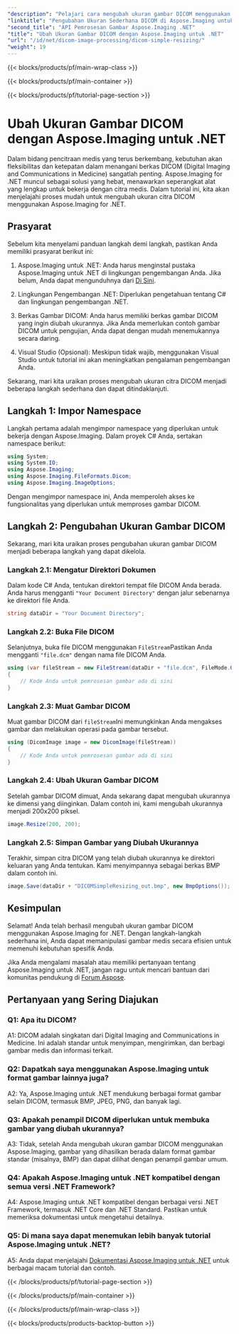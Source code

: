 ```yaml
---
"description": "Pelajari cara mengubah ukuran gambar DICOM menggunakan Aspose.Imaging for .NET, alat canggih untuk pemrosesan gambar medis. Langkah-langkah sederhana untuk hasil yang akurat."
"linktitle": "Pengubahan Ukuran Sederhana DICOM di Aspose.Imaging untuk .NET"
"second_title": "API Pemrosesan Gambar Aspose.Imaging .NET"
"title": "Ubah Ukuran Gambar DICOM dengan Aspose.Imaging untuk .NET"
"url": "/id/net/dicom-image-processing/dicom-simple-resizing/"
"weight": 19
---
```


{{< blocks/products/pf/main-wrap-class >}}

{{< blocks/products/pf/main-container >}}

{{< blocks/products/pf/tutorial-page-section >}}

# Ubah Ukuran Gambar DICOM dengan Aspose.Imaging untuk .NET

Dalam bidang pencitraan medis yang terus berkembang, kebutuhan akan fleksibilitas dan ketepatan dalam menangani berkas DICOM (Digital Imaging and Communications in Medicine) sangatlah penting. Aspose.Imaging for .NET muncul sebagai solusi yang hebat, menawarkan seperangkat alat yang lengkap untuk bekerja dengan citra medis. Dalam tutorial ini, kita akan menjelajahi proses mudah untuk mengubah ukuran citra DICOM menggunakan Aspose.Imaging for .NET. 

## Prasyarat

Sebelum kita menyelami panduan langkah demi langkah, pastikan Anda memiliki prasyarat berikut ini:

1. Aspose.Imaging untuk .NET: Anda harus menginstal pustaka Aspose.Imaging untuk .NET di lingkungan pengembangan Anda. Jika belum, Anda dapat mengunduhnya dari [Di Sini](https://releases.aspose.com/imaging/net/).

2. Lingkungan Pengembangan .NET: Diperlukan pengetahuan tentang C# dan lingkungan pengembangan .NET.

3. Berkas Gambar DICOM: Anda harus memiliki berkas gambar DICOM yang ingin diubah ukurannya. Jika Anda memerlukan contoh gambar DICOM untuk pengujian, Anda dapat dengan mudah menemukannya secara daring.

4. Visual Studio (Opsional): Meskipun tidak wajib, menggunakan Visual Studio untuk tutorial ini akan meningkatkan pengalaman pengembangan Anda.

Sekarang, mari kita uraikan proses mengubah ukuran citra DICOM menjadi beberapa langkah sederhana dan dapat ditindaklanjuti.

## Langkah 1: Impor Namespace

Langkah pertama adalah mengimpor namespace yang diperlukan untuk bekerja dengan Aspose.Imaging. Dalam proyek C# Anda, sertakan namespace berikut:

```csharp
using System;
using System.IO;
using Aspose.Imaging;
using Aspose.Imaging.FileFormats.Dicom;
using Aspose.Imaging.ImageOptions;
```

Dengan mengimpor namespace ini, Anda memperoleh akses ke fungsionalitas yang diperlukan untuk memproses gambar DICOM.

## Langkah 2: Pengubahan Ukuran Gambar DICOM

Sekarang, mari kita uraikan proses pengubahan ukuran gambar DICOM menjadi beberapa langkah yang dapat dikelola.

### Langkah 2.1: Mengatur Direktori Dokumen

Dalam kode C# Anda, tentukan direktori tempat file DICOM Anda berada. Anda harus mengganti `"Your Document Directory"` dengan jalur sebenarnya ke direktori file Anda.

```csharp
string dataDir = "Your Document Directory";
```

### Langkah 2.2: Buka File DICOM

Selanjutnya, buka file DICOM menggunakan `FileStream`Pastikan Anda mengganti `"file.dcm"` dengan nama file DICOM Anda.

```csharp
using (var fileStream = new FileStream(dataDir + "file.dcm", FileMode.Open, FileAccess.Read))
{
    // Kode Anda untuk pemrosesan gambar ada di sini
}
```

### Langkah 2.3: Muat Gambar DICOM

Muat gambar DICOM dari `fileStream`Ini memungkinkan Anda mengakses gambar dan melakukan operasi pada gambar tersebut.

```csharp
using (DicomImage image = new DicomImage(fileStream))
{
    // Kode Anda untuk pemrosesan gambar ada di sini
}
```

### Langkah 2.4: Ubah Ukuran Gambar DICOM

Setelah gambar DICOM dimuat, Anda sekarang dapat mengubah ukurannya ke dimensi yang diinginkan. Dalam contoh ini, kami mengubah ukurannya menjadi 200x200 piksel.

```csharp
image.Resize(200, 200);
```

### Langkah 2.5: Simpan Gambar yang Diubah Ukurannya

Terakhir, simpan citra DICOM yang telah diubah ukurannya ke direktori keluaran yang Anda tentukan. Kami menyimpannya sebagai berkas BMP dalam contoh ini.

```csharp
image.Save(dataDir + "DICOMSimpleResizing_out.bmp", new BmpOptions());
```

## Kesimpulan

Selamat! Anda telah berhasil mengubah ukuran gambar DICOM menggunakan Aspose.Imaging for .NET. Dengan langkah-langkah sederhana ini, Anda dapat memanipulasi gambar medis secara efisien untuk memenuhi kebutuhan spesifik Anda.

Jika Anda mengalami masalah atau memiliki pertanyaan tentang Aspose.Imaging untuk .NET, jangan ragu untuk mencari bantuan dari komunitas pendukung di [Forum Aspose](https://forum.aspose.com/).

## Pertanyaan yang Sering Diajukan

### Q1: Apa itu DICOM?

A1: DICOM adalah singkatan dari Digital Imaging and Communications in Medicine. Ini adalah standar untuk menyimpan, mengirimkan, dan berbagi gambar medis dan informasi terkait.

### Q2: Dapatkah saya menggunakan Aspose.Imaging untuk format gambar lainnya juga?

A2: Ya, Aspose.Imaging untuk .NET mendukung berbagai format gambar selain DICOM, termasuk BMP, JPEG, PNG, dan banyak lagi.

### Q3: Apakah penampil DICOM diperlukan untuk membuka gambar yang diubah ukurannya?

A3: Tidak, setelah Anda mengubah ukuran gambar DICOM menggunakan Aspose.Imaging, gambar yang dihasilkan berada dalam format gambar standar (misalnya, BMP) dan dapat dilihat dengan penampil gambar umum.

### Q4: Apakah Aspose.Imaging untuk .NET kompatibel dengan semua versi .NET Framework?

A4: Aspose.Imaging untuk .NET kompatibel dengan berbagai versi .NET Framework, termasuk .NET Core dan .NET Standard. Pastikan untuk memeriksa dokumentasi untuk mengetahui detailnya.

### Q5: Di mana saya dapat menemukan lebih banyak tutorial Aspose.Imaging untuk .NET?

A5: Anda dapat menjelajahi   [Dokumentasi Aspose.Imaging untuk .NET](https://reference.aspose.com/imaging/net/) untuk berbagai macam tutorial dan contoh.

{{< /blocks/products/pf/tutorial-page-section >}}

{{< /blocks/products/pf/main-container >}}

{{< /blocks/products/pf/main-wrap-class >}}

{{< blocks/products/products-backtop-button >}}